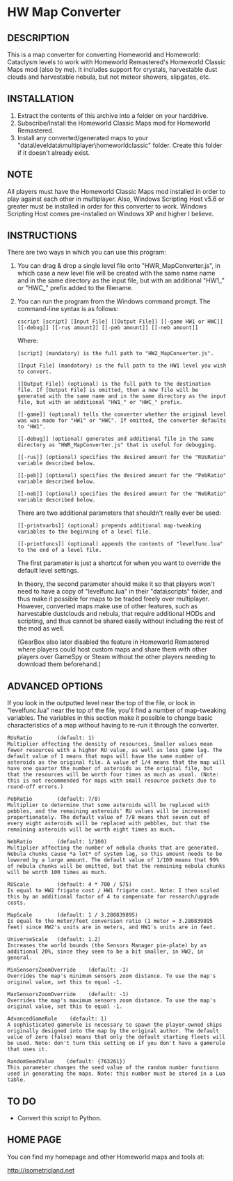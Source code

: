 # HW Map Converter

## DESCRIPTION
This is a map converter for converting Homeworld and Homeworld: Cataclysm levels to work with Homeworld Remastered's Homeworld Classic Maps mod (also by me). It includes support for crystals, harvestable dust clouds and harvestable nebula, but not meteor showers, slipgates, etc.

## INSTALLATION
1. Extract the contents of this archive into a folder on your harddrive.
2. Subscribe/Install the Homeworld Classic Maps mod for Homeworld Remastered.
3. Install any converted/generated maps to your "data\leveldata\multiplayer\homeworldclassic" folder. Create this folder if it doesn't already exist.

## NOTE
All players must have the Homeworld Classic Maps mod installed in order to play against each other in multiplayer. Also, Windows Scripting Host v5.6 or greater must be installed in order for this converter to work. Windows Scripting Host comes pre-installed on Windows XP and higher I believe.

## INSTRUCTIONS
There are two ways in which you can use this program:

1. You can drag & drop a single level file onto "HWR_MapConverter.js", in which case a new level file will be created with the same name name and in the same directory as the input file, but with an additional "HW1_" or "HWC_" prefix added to the filename.

2. You can run the program from the Windows command prompt. The command-line syntax is as follows:

       cscript [script] [Input File] [[Output File]] [[-game HW1 or HWC]] [[-debug]] [[-rus amount]] [[-peb amount]] [[-neb amount]]

   Where:

       [script] (mandatory) is the full path to "HW2_MapConverter.js".

       [Input File] (mandatory) is the full path to the HW1 level you wish to convert.

       [[Output File]] (optional) is the full path to the destination file. If [Output File] is omitted, then a new file will be generated with the same name and in the same directory as the input file, but with an additional "HW1_" or "HWC_" prefix.

       [[-game]] (optional) tells the converter whether the original level was was made for "HW1" or "HWC". If omitted, the converter defaults to "HW1".

       [[-debug]] (optional) generates and additional file in the same directory as "HWR_MapConverter.js" that is useful for debugging.

       [[-rus]] (optional) specifies the desired amount for the "RUsRatio" variable described below.

       [[-peb]] (optional) specifies the desired amount for the "PebRatio" variable described below.

       [[-neb]] (optional) specifies the desired amount for the "NebRatio" variable described below.

   There are two additional parameters that shouldn't really ever be used:

       [[-printvarbs]] (optional) prepends additional map-tweaking variables to the beginning of a level file.

       [[-printfuncs]] (optional) appends the contents of "levelfunc.lua" to the end of a level file.

   The first parameter is just a shortcut for when you want to override the default level settings.

   In theory, the second parameter should make it so that players won't need to have a copy of "levelfunc.lua" in their "data\scripts" folder, and thus make it possible for maps to be traded freely over multiplayer. However, converted maps make use of other features, such as harvestable dustclouds and nebula, that require additional HODs and scripting, and thus cannot be shared easily without including the rest of the mod as well.

   (GearBox also later disabled the feature in Homeworld Remastered where players could host custom maps and share them with other players over GameSpy or Steam without the other players needing to download them beforehand.)



## ADVANCED OPTIONS
If you look in the outputted level near the top of the file, or look in "levelfunc.lua" near the top of the file, you'll find a number of map-tweaking variables. The variables in this section make it possible to change basic characteristics of a map without having to re-run it through the converter.

    RUsRatio        (default: 1)
    Multiplier affecting the density of resources. Smaller values mean fewer resources with a higher RU value, as well as less game lag. The default value of 1 means that maps will have the same number of asteroids as the original file. A value of 1/4 means that the map will have one quarter the number of asteroids as the original file, but that the resources will be worth four times as much as usual. (Note: this is not recommended for maps with small resource pockets due to round-off errors.)
        
    PebRatio        (default: 7/8)
    Multiplier to determine that some asteroids will be replaced with pebbles, and the remaining asteroids' RU values will be increased proportionately. The default value of 7/8 means that seven out of every eight asteroids will be replaced with pebbles, but that the remaining asteroids will be worth eight times as much.

    NebRatio        (default: 1/100)
    Multiplier affecting the number of nebula chunks that are generated. Nebula chunks cause *a lot* of system lag, so this amount needs to be lowered by a large amount. The default value of 1/100 means that 99% of nebula chunks will be omitted, but that the remaining nebula chunks will be worth 100 times as much.

    RUScale         (default: 4 * 700 / 575)
    Is equal to HW2 frigate cost / HW1 frigate cost. Note: I then scaled this by an additional factor of 4 to compensate for research/upgrade costs.

    MapScale        (default: 1 / 3.280839895)
    Is equal to the meter/feet conversion ratio (1 meter = 3.280839895 feet) since HW2's units are in meters, and HW1's units are in feet.

    UniverseScale   (default: 1.2)
    Increases the world bounds (the Sensors Manager pie-plate) by an additional 20%, since they seem to be a bit smaller, in HW2, in general.

    MinSensorsZoomOverride    (default: -1)
    Overrides the map's minimum sensors zoom distance. To use the map's original value, set this to equal -1.

    MaxSensorsZoomOverride    (default: -1)
    Overrides the map's maximum sensors zoom distance. To use the map's original value, set this to equal -1.

    AdvancedGameRule    (default: 1)
    A sophisticated gamerule is necessary to spawn the player-owned ships originally designed into the map by the original author. The default value of zero (false) means that only the default starting fleets will be used. Note: don't turn this setting on if you don't have a gamerule that uses it.

    RandomSeedValue    (default: {763261})
    This parameter changes the seed value of the random number functions used in generating the maps. Note: this number must be stored in a Lua table.

## TO DO

* Convert this script to Python.

## HOME PAGE

You can find my homepage and other Homeworld maps and tools at:

http://isometricland.net
